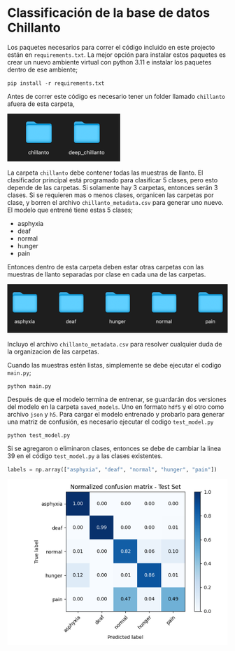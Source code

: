 # Classificación de la base de datos Chillanto

Los paquetes necesarios para correr el código incluido en este projecto
están en `requirements.txt`. La mejor opción para instalar estos paquetes
es crear un nuevo ambiente virtual con python 3.11 e instalar los paquetes 
dentro de ese ambiente;

```commandline
pip install -r requirements.txt
```

Antes de correr este código es necesario tener un folder llamado `chillanto`
afuera de esta carpeta, 

![img.png](images/img.png)

La carpeta `chillanto` debe contener todas las muestras de llanto. El clasificador
principal está programado para clasificar 5 clases, pero esto depende de las carpetas.
Si solamente hay 3 carpetas, entonces serán 3 clases. Si se requieren mas o menos
clases, organicen las carpetas por clase, y borren el archivo `chillanto_metadata.csv`
para generar uno nuevo. El modelo que entrené tiene estas 5 clases;

* asphyxia
* deaf
* normal
* hunger
* pain

Entonces dentro de esta carpeta deben estar otras carpetas con las muestras de llanto
separadas por clase en cada una de las carpetas. 

![img_2.png](images/img_2.png)

Incluyo el archivo `chillanto_metadata.csv` para resolver cualquier duda de la organizacion
de las carpetas.

Cuando las muestras estén listas, simplemente se debe ejecutar el codigo `main.py`;

```commandline
python main.py
```

Después de que el modelo termina de entrenar, se guardarán dos versiones del modelo en
la carpeta `saved_models`. Uno en formato `hdf5` y el otro como archivo `json` y `h5`.
Para cargar el modelo entrenado y probarlo para generar una matriz de confusión, es 
necesario ejecutar el codigo `test_model.py`

```commandline
python test_model.py
```

Si se agregaron o eliminaron clases, entonces se debe de cambiar la linea 39 
en el código `test_model.py` a las clases existentes.

```python
labels = np.array(["asphyxia", "deaf", "normal", "hunger", "pain"])
```

![img_3.png](images/img_3.png)